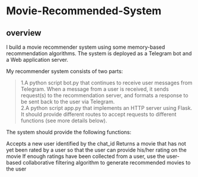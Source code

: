 # Movie-Recommended-System
## overview

I build a movie recommender system using some memory-based recommendation algorithms. The system is deployed as a Telegram bot and a Web application server.

My recommender system consists of two parts:

>1.A python script bot.py that continues to receive user messages from Telegram. When a message from a user is received, it sends request(s) to the recommendation server, and formats a response to be sent back to the user via Telegram.  
>2.A python script app.py that implements an HTTP server using Flask. It should provide different routes to accept requests to different functions (see more details below).

The system should provide the following functions:

Accepts a new user identified by the chat_id
Returns a movie that has not yet been rated by a user so that the user can provide his/her rating on the movie
If enough ratings have been collected from a user, use the user-based collaborative filtering algorithm to generate recommended movies to the user
